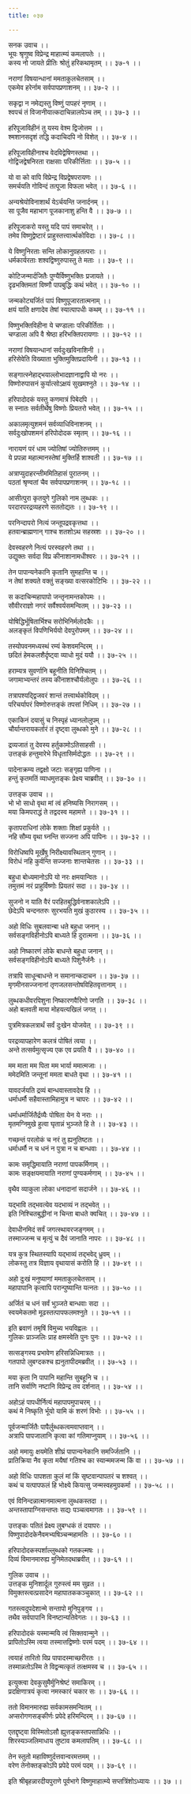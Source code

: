```yaml
---
title: ०३७

---
```

सनक उवाच ।।  
भूयः श्रृणुष्व विप्रेन्द्र माहात्म्यं कमलापतेः ।।  
कस्य नो जायते प्रीतिः श्रोतुं हरिकथामृतम् ।। ३७-१ ।।  
  
नराणां विषयान्धानां ममताकुलचेतसाम् ।।  
एकमेव हरेर्नाम सर्वपापप्रणाशनम् ।। ३७-२ ।।  
  
सकृद्वा न नमेद्यस्तु विष्णुं पापहरं नृणाम् ।।  
श्वपचं तं विजानीयात्कदाचिन्नालपेञ्च तम् ।। ३७-३ ।।  
  
हरिपूजाविहीनं तु यस्य वेश्म द्विजोत्तम ।।  
श्मशानसदृशं तद्धि कदाचिदपि नो विशेत् ।। ३७-४ ।।  
  
हरिपूजाविहीनाश्च वेदविद्वेषिणस्तथा ।।  
गोद्विजद्वेषनिरता राक्षसाः परिकीर्त्तिताः ।। ३७-५ ।।  
  
यो वा को वापि विप्रेन्द्र विप्रद्वेषपरायणः ।।  
समर्चयति गोविन्दं तत्पूजा विफला भवेत् ।। ३७-६ ।।  
  
अन्यश्रेयोविनाशार्थं येऽर्चयन्ति जनार्दनम् ।।  
सा पूजैव महाभाग पूजकानाशु हन्ति वै ।। ३७-७ ।।  
  
हरिपूजाकरो यस्तु यदि पापं समाचरेत् ।।  
तमेव विष्णुद्वेष्टारं प्राहुस्तत्त्वार्त्थकोविदाः ।। ३७-८ ।।  
  
ये विष्णुनिरताः सन्ति लोकानुग्रहतत्पराः ।।  
धर्मकार्यरताः शश्वद्विष्णुरुपास्तु ते मताः ।। ३७-९ ।।  
  
कोटिजन्मार्दजितैः पुण्यैर्विष्णुभक्तिः प्रजायते ।।  
दृढभक्तिमतां विष्णौ पापबुद्धिः कथं भवेत् ।। ३७-१० ।।  
  
जन्मकोट्यर्जितं पापं विष्णुपूजारतात्मनाम् ।।  
क्षयं याति क्षणादेव तेषां स्यात्पापधीः कथम् ।। ३७-११ ।।  
  
विष्णुभक्तिविहीना ये चण्डालाः परिकीर्तिताः ।।  
चण्डाला अपि वै श्रेष्ठा हरिभक्तिपरायणाः ।। ३७-१२ ।।  
  
नराणां विषयान्धानां सर्वदुःखविनाशिनी ।।  
हरिसेवेति विख्याता भुक्तिमुक्तिप्रदायिनी ।। ३७-१३ ।।  
  
सङ्गात्स्नेहाद्भयाल्लोभादज्ञानाद्वापि यो नरः ।।  
विष्णोरुपासनं कुर्यात्सोऽक्षयं सुखमश्नुते ।। ३७-१४ ।।  
  
हरिपादोदकं यस्तु कणमात्रं पिबेदपि ।।  
स स्नातः सर्वतीर्थेषु विष्णोः प्रियतरो भवेत् ।। ३७-१५ ।।  
  
अकालमृत्युशमनं सर्वव्याधिविनाशनम् ।।  
सर्वदुःखोपशमनं हरिपोदोदक स्मृतम् ।। ३७-१६ ।।  
  
नारायणं परं धाम ज्योतिषां ज्योतिरुत्तमम् ।।  
ये प्रपन्ना महात्मानस्तेषां मुक्तिर्हि शाश्वती ।। ३७-१७ ।।  
  
अत्राप्युदाहरन्तीममितिहासं पुरातनम् ।।  
पठतां श्रृण्वतां चैव सर्वपापप्रणाशनम् ।। ३७-१८ ।।  
  
आसीत्पुरा कृतयुगे गुलिको नाम लुब्धकः ।।  
परदारपरद्रव्यहरणे सततोद्यतः ।। ३७-१९ ।।  
  
 परनिन्दापरो नित्यं जन्तूपद्रवकृत्तथा ।।  
हतवान्ब्राह्मणान् गाश्च शतशोऽथ सहस्रशः ।। ३७-२० ।।  
  
देवस्वहरणे नित्यं परस्वहरणे तथा ।।  
उद्युक्तः सर्वदा विप्र कीनाशानामधीश्वरः ।। ३७-२१ ।।  
  
तेन पापान्यनेकानि कृतानि सुमहान्ति च ।।  
न तेषां शक्यते वक्तुं सङ्ख्या वत्सरकोटिभिः ।। ३७-२२ ।।  
  
स कदाचिन्महापापो जन्तृनामन्तकोपमः ।।  
सौवीरराज्ञो नगरं सर्वैश्वर्यसमन्वितम् ।। ३७-२३ ।।  
  
योषिद्धिर्भूषितार्भिश्च सरोभिनिर्मलोदकैः ।।  
अलङ्कृतं विपणिभिर्ययो देवपुरोपमम् ।। ३७-२४ ।।  
  
तस्योपवनमध्यस्थं रम्यं केशवमन्दिरम् ।।  
छदितं हेमकलशैर्दृष्ट्वा व्याधो मुदं ययौ ।। ३७-२५ ।।  
  
हराम्यत्र सुवर्णानि बहूनीति विनिश्चितम् ।।  
जगामाभ्यन्तरं तस्य कीनाशश्चौर्यलोलुपः ।। ३७-२६ ।।  
  
तत्रापश्यद्द्विजवरं शान्तं तत्त्वार्थकोविदम् ।।  
परिचर्यापरं विष्णोरुत्तङ्कं तपसां निधिम् ।। ३७-२७ ।।  
  
एकाकिनं दयासुं च निस्पृहं ध्यानलोलुपम् ।।  
चौर्यान्तरायकर्तारं तं दृष्ट्वा लुब्धको मुने ।। ३७-२८ ।।  
  
द्रव्यजातं तु देवस्य हर्तुकामोऽतिसाहसी ।।  
उत्तङ्कं हन्तुमारेभे विधृतासिर्मदोद्धतः ।। ३७-२९ ।।  
  
पादेनाक्रम्य तद्वक्षो जटाः सङ्गृह्य पाणिना ।।  
हन्तुं कृतमतिं व्याधमुत्तङ्कः प्रेक्ष्य चाब्रवीत् ।। ३७-३० ।।  
  
उत्तङ्क उवाच ।।  
भो भो साधो वृथा मां त्वं हनिष्यसि निरागसम् ।।  
मया किमपराद्धं ते तद्वदस्व महामत्ते ।। ३७-३१ ।।  
  
कृतापराधिनां लोके शक्ताः शिक्षां प्रकुर्वते ।।  
नहि सौम्य वृथा घ्नन्ति सज्जना अपि पापिनः ।। ३७-३२ ।।  
  
विरोधिष्वपि मूर्खेषु निरीक्ष्यावस्थितान् गुणान् ।।  
विरोधं नहि कुर्वन्ति सज्जनाः शान्तचेतसः ।। ३७-३३ ।।  
  
बहुधा बोध्यमानोऽपि यो नरः क्षमयान्वितः ।।  
तमुत्तमं नरं प्राहुर्विष्णोः प्रियतरं सदा ।। ३७-३४ ।।  
  
सुजनो न याति वैरं परहितबुद्धिर्वनाशकालेऽपि ।।  
छेदेऽपि चन्दनतरुः सुरभयति मुखं कुठारस्य ।। ३७-३५ ।।  
  
अहो विधिः सुबलवान्बा धते बहुधा जनान् ।।  
सर्वसङ्गविहीनोऽपि बाध्यते हि दुरात्मना ।। ३७-३६ ।।  
  
अहो निष्कारणं लोके बाधन्ते बहुधा जनान् ।।  
सर्वसङ्गविहीनोऽपि बाध्यते पिशुनैर्जनैः ।।  
  
तत्रापि साधून्बाधन्ते न समानान्कदाचन ।। ३७-३७ ।।  
मृगमीनसज्जनानां तृणजलसन्तोषविहितवृत्तानाम् ।।  
  
लुब्धकधीवरपिशुना निष्कारणवैरिणो जगति ।। ३७-३८ ।।  
अहो बलवती माया मोहयत्यखिलं जगत् ।।  
  
पुत्रमित्रकलत्रार्थं सर्वं दुःखेन योजयेत् ।। ३७-३९ ।।  
  
परद्रव्यापहारेण कलत्रं पोषितं त्वया ।।  
अन्ते तत्सर्वमुत्सृज्य एक एव प्रयति वै ।। ३७-४० ।।  
  
मम माता मम पिता मम भार्या ममात्मजाः ।।  
ममेदमिति जन्तूनां ममता बाधते वृथा ।। ३७-४१ ।।  
  
यावदर्जयति द्रव्यं बान्धवास्तावदेव हि ।।  
धर्माधर्मौ सहैवास्तामिहामुत्र न चापरः ।। ३७-४२ ।।  
  
धर्माधर्मार्जितैर्द्रव्यैः पोषिता येन ये नराः ।।  
मृतमग्निमुखे हुत्वा घृतान्नं भुञ्जते हि ते ।। ३७-४३ ।।  
  
गच्छन्तं परलोकं च नरं तु ह्यनुतिष्टतः ।।  
धर्माधर्मौ न च धनं न पुत्रा न च बान्धवाः ।। ३७-४४ ।।  
  
कामः समृद्धिमायाति नराणां पापकर्मिणाम् ।।  
कामः सङ्क्षयमायाति नराणां पुण्यकर्मणाम् ।। ३७-४५ ।।  
  
वृथैव व्याकुला लोका धनादानां सदार्जने ।। ३७-४६ ।।  
  
यद्भावि तद्भवत्येव यदभाव्यं न तद्भवेत् ।।  
इति निश्चितबुद्धीनां न चिन्ता बाधते क्वचित् ।। ३७-४७ ।।  
  
देवाधीनमिदं सर्वं जगत्स्थावरजङ्गमम् ।।  
तस्माज्जन्म च मृत्युं च दैवं जानाति नापरः ।। ३७-४८ ।।  
  
यत्र कुत्र स्थितस्यापि यद्भाव्यं तद्भवेद् ध्रुवम् ।।  
लोकस्तु तत्र विज्ञाय वृथायासं करोति हि ।। ३७-४९ ।।  
  
अहो दुःखं मनुष्याणां ममताकुलचेतसाम् ।।  
महापापानि कृत्वापि परान्पुष्यान्ति यत्नतः ।। ३७-५० ।।  
  
अर्जितं च धनं सर्वं भुञ्जते बान्धवाः सदा ।।  
स्वयमेकतमो मूढस्तत्पापफलमश्नुते ।। ३७-५१ ।।  
  
इति ब्रवाणं तमृषिं विमुच्य भयविह्वलः ।।  
गुलिकः प्राञ्जलिः प्राह क्षमस्वेति पुनः पुनः ।। ३७-५२ ।।  
  
सत्सङ्गस्य प्रभावेण हरिसन्निधिमात्रतः ।।  
गतपापो लुबग्दकश्च ह्यनुतापीदमब्रवीत् ।। ३७-५३ ।।  
  
मया कृता नि पापानि महान्ति सुबहूनि च ।।  
तानि सर्वाणि नष्टानि विप्रेन्द्र तव दर्शनात् ।। ३७-५४ ।।  
  
अहोऽहं पापधीर्नित्यं महापापमुपाचरम् ।।  
कथं मे निष्कृति र्भूयो यामि कं शरणं विभोः ।। ३७-५५ ।।  
  
पूर्वजन्मार्जितैः पापैर्लुब्धकत्वमवाप्तवान् ।।  
अत्रापि पापजालानि कृत्वा कां गतिमाप्नुयाम् ।। ३७-५६ ।।  
  
अहो ममायुः क्षयमेति शीघ्रं पापान्यनेकानि समर्ज्जितानि ।।  
प्रातिक्रिया नैव कृता मयैषां गतिश्च का स्यान्ममजन्म किं वा ।। ३७-५७ ।।  
  
अहो विधिः पापशता कुलं मां किं सृष्टवान्पापतरं च शश्वत् ।।  
कथं च यत्पापफलं हि भोक्ष्ये कियत्सु जन्मस्वहमुग्रकर्मा ।। ३७-५८ ।।  
  
एवं विनिन्दन्नात्मानमात्मना लुब्धकस्तदा ।।  
अन्तस्तापाग्निसन्तप्तः सद्यः पञ्चत्वमागतः ।। ३७-५९ ।।  
  
उत्तङ्कः पतितं प्रेक्ष्य लुबग्धकं तं दयापरः ।।  
विष्णुपादोदकेनैवमभ्यषिञ्चन्महामतिः ।। ३७-६० ।।  
  
हरिपादोदकस्पर्शाल्लुब्धको गतकल्मषः ।।  
दिव्यं विमानमारुह्य मुनिमेतदथाब्रवीत् ।। ३७-६१ ।।  
  
गुलिक उवाच ।।  
उत्तङ्क मुनिशार्दूल गुरुस्त्वं मम सुव्रत ।।  
विमुक्तस्त्वत्प्रसादेन महापातककञ्चुकात् ।। ३७-६२ ।।  
  
गतस्त्वदुपदेशान्मे सन्तापो मुनिपुङ्गव ।।  
तथैव सर्वपापानि विनष्टान्यतिवेगतः ।। ३७-६३ ।।  
  
हरिपादोदकं यस्मान्मयि त्वं सिक्तवान्मुने ।।  
प्रापितोऽस्मि त्वया तस्मात्तद्विष्णोः परमं पदम् ।। ३७-६४ ।।  
  
त्वयाहं तारितो विप्र पापादस्माच्छरीरतः ।।  
तस्मान्नतोऽस्मि ते विद्वन्मत्कृतं तत्क्षमस्व च ।। ३७-६५ ।।  
  
इत्युक्त्वा देवकुसुमैर्मुनिश्रेष्टं समाकिरम् ।।  
प्रदक्षिणात्रयं कृत्वा नमस्कारं चकार सः ।। ३७-६६ ।।  
  
ततो विमानमारुह्य सर्वकामसमन्वितम् ।।  
अप्सरोगणसङ्कीर्णः प्रपेदे हरिमन्दिरम् ।। ३७-६७ ।।  
  
एतद्दृष्ट्वा विस्मितोऽसौ ह्युत्तङ्कस्तपसान्निधिः ।।  
शिरस्यञ्जलिमाधाय तुष्टाव कमलापतिम् ।। ३७-६८ ।।  
  
तेन स्तुतो महाविष्णुर्दत्तवान्वरमत्तमम् ।।  
वरेण तेनोक्तङ्कोऽपि प्रपेदे परमं पदम् ।। ३७-६९ ।।  
  
इति श्रीबृहन्नारदीयपुराणे पूर्वभागे विष्णुमाहात्म्ये सप्तत्रिंशोऽध्यायः ।। ३७ ।।